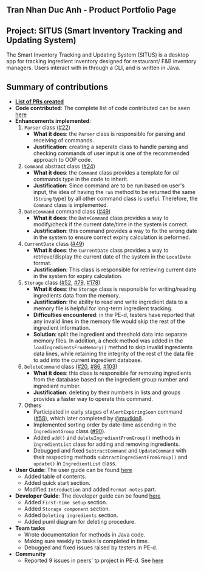 ## Tran Nhan Duc Anh - Product Portfolio Page

## Project: SITUS (Smart Inventory Tracking and Updating System)

The Smart Inventory Tracking and Updating System (SITUS) is a desktop app
for tracking ingredient inventory designed for restaurant/ F&B inventory managers.
Users interact with in through a CLI, and is written in Java.

## Summary of contributions
- [**List of PRs created**](https://github.com/AY2122S1-CS2113T-T09-3/tp/pulls?q=is%3Apr+author%3Adatn02)
- **Code contributed**: The complete list of code contributed can be seen [here](https://nus-cs2113-ay2122s1.github.io/tp-dashboard/?search=&sort=groupTitle&sortWithin=title&since=2021-09-25&timeframe=commit&mergegroup=&groupSelect=groupByRepos&breakdown=false&tabOpen=true&tabType=authorship&tabAuthor=datn02&tabRepo=AY2122S1-CS2113T-T09-3%2Ftp%5Bmaster%5D&authorshipIsMergeGroup=false&authorshipFileTypes=docs~functional-code~test-code~other&authorshipIsBinaryFileTypeChecked=false)
- **Enhancements implemented**:
  1. `Parser` class ([#22](https://github.com/AY2122S1-CS2113T-T09-3/tp/pull/22))
     - **What it does**: the `Parser` class is responsible for parsing and receiving of commands.
     - **Justification**: creating a seperate class to handle parsing and checking commands of user input is one of the recommended approach to OOP code.
  2. `Command` abstract class ([#24](https://github.com/AY2122S1-CS2113T-T09-3/tp/pull/24))
     - **What it does**: the `Command` class provides a template for *all* commands type in the code to inherit. 
     - **Justification**: Since command are to be run based on user's input, the idea of having the `run` method to be returned the same (`String` type) by all other command class is useful. Therefore, the `Command` class is implemented.
  3. `DateCommand` command class ([#49](https://github.com/AY2122S1-CS2113T-T09-3/tp/pull/49))
     - **What it does**: the `DateCommand` class provides a way to modify/check if the current date/time in the system is correct.
     - **Justification**: this command provides a way to fix the wrong date in the system to ensure correct expiry calculation is peformed. 
  4. `CurrentDate` class ([#49](https://github.com/AY2122S1-CS2113T-T09-3/tp/pull/49))
     - **What it does**: the `CurrentDate` class provides a way to retrieve/display the current date of the system in the `LocalDate` format.
     - **Justification**: This class is responsible for retrieving current date in the system for expiry calculation. 
  5. `Storage` class ([#52](https://github.com/AY2122S1-CS2113T-T09-3/tp/pull/52), [#79](https://github.com/AY2122S1-CS2113T-T09-3/tp/pull/79), [#178](https://github.com/AY2122S1-CS2113T-T09-3/tp/pull/178))
     - **What it does**: the `Storage` class is responsible for writing/reading ingredients data from the memory.  
     - **Justification**: the ability to read and write ingredient data to a memory file is helpful for long-term ingredient tracking. 
     - **Difficulties encountered**: in the PE-d, testers have reported that any invalid lines in the memory file would skip the rest of the ingredient information. 
     - **Solution**: split the ingredient and threshold data into separate memory files. In addition, a check method was added in the `loadIngredientsFromMemory()` method to skip invalid ingredients data lines, while retaining the integrity of the rest of the data file to add into the current ingredient database.
  6. `DeleteCommand` class ([#20](https://github.com/AY2122S1-CS2113T-T09-3/tp/pull/20), [#86](https://github.com/AY2122S1-CS2113T-T09-3/tp/pull/86), [#103](https://github.com/AY2122S1-CS2113T-T09-3/tp/pull/103))
     - **What it does**: this class is responsible for removing ingredients from the database based on the ingredient group number and ingredient number.
     - **Justification**: deleting by their numbers in lists and groups provides a faster way to operate this command.
  7. Others
     - Participated in early stages of `AlertExpiringSoon` command ([#58](https://github.com/AY2122S1-CS2113T-T09-3/tp/pull/58)), which later completed by [@mudkip8](https://github.com/mudkip8).
     - Implemented sorting order by date-time ascending in the `IngredientGroup` class ([#90](https://github.com/AY2122S1-CS2113T-T09-3/tp/pull/90)).
     - Added `add()` and `deleteIngredientFromGroup()` methods in `IngredientList` class for adding and removing ingredients.
     - Debugged and fixed `SubtractCommand` and `UpdateCommand` with their respecting methods `subtractIngredientFromGroup()` and `update()` in `IngredientList` class.
- **User Guide**: The user guide can be found [here](https://ay2122s1-cs2113t-t09-3.github.io/tp/UserGuide.html)
  * Added table of contents.
  * Added quick start section.
  * Modified `Introduction` and added `Format notes` part.
- **Developer Guide**: The developer guide can be found [here](https://ay2122s1-cs2113t-t09-3.github.io/tp/DeveloperGuide.html)
  * Added `First-time setup` section.
  * Added `Storage component` section.
  * Added `Deleting ingredients` section.
  * Added puml diagram for deleting procedure.
- **Team tasks**
  * Wrote documentation for methods in Java code.
  * Making sure weekly tp tasks is completed in time.
  * Debugged and fixed issues raised by testers in PE-d.
- **Community**
  * Reported 9 issues in peers' tp project in PE-d. See [here](https://github.com/datn02/ped/issues)
